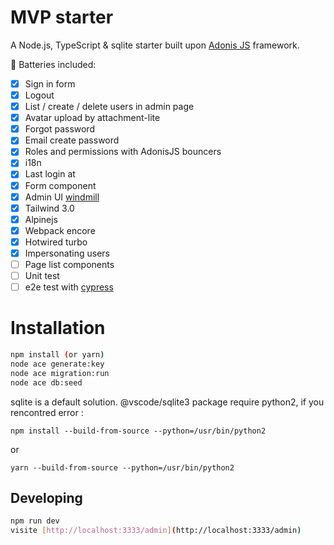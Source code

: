 # MVP starter

A Node.js, TypeScript & sqlite starter built upon [Adonis JS](https://adonisjs.com) framework.

🔋 Batteries included:

- [x] Sign in form
- [x] Logout
- [x] List / create / delete users in admin page
- [x] Avatar upload by attachment-lite
- [x] Forgot password
- [x] Email create password
- [x] Roles and permissions with AdonisJS bouncers
- [x] i18n
- [x] Last login at
- [x] Form component
- [x] Admin UI [windmill](https://github.com/estevanmaito/windmill-dashboard)
- [x] Tailwind 3.0
- [x] Alpinejs
- [x] Webpack encore
- [x] Hotwired turbo
- [x] Impersonating users
- [ ] Page list components
- [ ] Unit test
- [ ] e2e test with [cypress](https://www.cypress.io/)

# Installation

```bash
npm install (or yarn)
node ace generate:key
node ace migration:run
node ace db:seed
```

sqlite is a default solution.
@vscode/sqlite3 package require python2, if you rencontred error :

```
npm install --build-from-source --python=/usr/bin/python2
```

or 

```
yarn --build-from-source --python=/usr/bin/python2
```

## Developing

```bash
npm run dev
visite [http://localhost:3333/admin](http://localhost:3333/admin)
```
